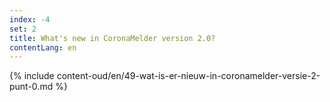 ```yaml
---
index: -4
set: 2
title: What's new in CoronaMelder version 2.0?
contentLang: en
---
```

{% include content-oud/en/49-wat-is-er-nieuw-in-coronamelder-versie-2-punt-0.md %}
